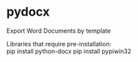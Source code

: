 # pydocx
Export Word Documents by template

Libraries that require pre-installation:  
pip install python-docx
pip install pypiwin32
